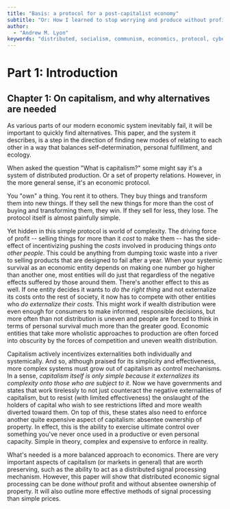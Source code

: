 ```yaml
---
title: "Basis: a protocol for a post-capitalist economy"
subtitle: "Or: How I learned to stop worrying and produce without profits and private property<br><br>**(Last update: {{modified}})**"
author:
  - "Andrew M. Lyon"
keywords: "distributed, socialism, communism, economics, protocol, cybernetics"
---
```


# Part 1: Introduction

## Chapter 1: On capitalism, and why alternatives are needed

As various parts of our modern economic system inevitably fail, it will be important to quickly find alternatives. This paper, and the system it describes, is a step in the direction of finding new modes of relating to each other in a way that balances self-determination, personal fulfillment, and ecology.

When asked the question "What is capitalism?" some might say it's a system of distributed production. Or a set of property relations. However, in the more general sense, it's an economic protocol.

You "own" a thing. You rent it to others. They buy things and transform them into new things. If they sell the new things for more than the cost of buying and transforming them, they win. If they sell for less, they lose. The protocol itself is almost painfully simple.

Yet hidden in this simple protocol is world of complexity. The driving force of profit -- selling things for more than it *cost* to make them -- has the side-effect of incentivizing pushing the *costs* involved in producing things *onto other people*. This could be anything from dumping toxic waste into a river to selling products that are designed to fail after a year. When your systemic survival as an economic entity depends on making one number go higher than another one, most entities will do just that regardless of the negative effects suffered by those around them. There's another effect to this as well. If one entity decides it wants to *do the right thing* and not externalize its costs onto the rest of society, it now has to compete with other entities who *do externalize their costs*. This might work if wealth distribution were even enough for consumers to make informed, responsible decisions, but more often than not distribution is uneven and people are forced to think in terms of personal survival much more than the greater good. Economic entities that take more wholistic approaches to production are often forced into obscurity by the forces of competition and uneven wealth distribution.

Capitalism actively incentivizes externalities both individually and systemically. And so, although praised for its simplicity and effectiveness, more complex systems must grow out of capitalism as control mechanisms. In a sense, *capitalism itself is only simple because it externalizes its complexity onto those who are subject to it*. Now we have governments and states that work tirelessly to not just counteract the negative externalities of capitalism, but to resist (with limited effectiveness) the onslaught of the holders of capital who wish to see restrictions lifted and more wealth diverted toward them. On top of this, these states also need to enforce another quite expensive aspect of capitalism: absentee ownership of property. In effect, this is the ability to exercise ultimate control over something you've never once used in a productive or even personal capacity. Simple in theory, complex and expensive to enforce in reality.

What's needed is a more balanced approach to economics. There are very important aspects of capitalism (or markets in general) that are worth preserving, such as the ability to act as a distributed signal processing mechanism. However, this paper will show that distributed economic signal processing can be done *without* profit and without absentee ownership of property. It will also outline more effective methods of signal processing than simple prices.

